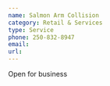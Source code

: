 ```yaml
---
name: Salmon Arm Collision
category: Retail & Services
type: Service
phone: 250-832-8947
email: 
url: 
---
```


Open for business